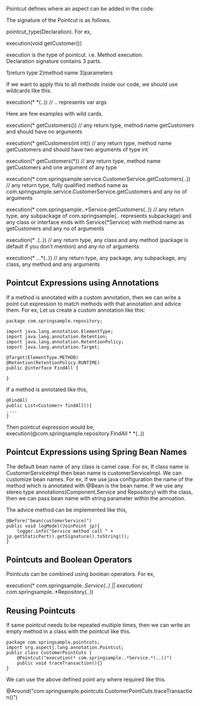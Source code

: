 Pointcut defines where an aspect can be added in the code. 

The signature of the Pointcut is as follows.

pointcut_type(Declaration). For ex,

execution(void getCustomer()) 

execution is the type of pointcut. i.e. Method execution. <br/>
Declaration signature contains 3 parts. 

1)return type
2)method name
3)parameters

If we want to apply this to all methods inside our code, we should use wildcards like this.

execution(* *(..)) // .. represents var args

Here are few examples with wild cards.

execution(* getCustomers()) // any return type, method name getCustomers and should have no arguments

execution(* getCustomers(int int)) // any return type, method name getCustomers and should have two arguments of type int

execution(* getCustomers(*)) // any return type, method name getCustomers and one argument of any type

execution(* com.springsample.service.CustomerService.getCustomers(..)) // any return type, fully qualified method name as com.springsample.service.CustomerService.getCustomers and any no of arguments

execution(* com.springsample..*Service.getCustomers(..)) // any return type, any subpackage of com.springsample(.. represents subpackage) and any class or interface ends with Service(*Service) with method name as getCustomers and any no of arguments

execution(* *.*(..)) // any return type, any class and any method (package is default if you don't mention) and any no of arguments

execution(* *..*.*(..)) // any return type, any package, any subpackage, any class, any method and any arguments

Pointcut Expressions using Annotations
--------------------------------------
If a method is annotated with a custom annotation, then we can write a point cut expression to match methods with that annotation and advice them.
For ex, Let us create a custom annotation like this:

	package com.springsample.repository;
	
	import java.lang.annotation.ElementType;
	import java.lang.annotation.Retention;
	import java.lang.annotation.RetentionPolicy;
	import java.lang.annotation.Target;
	
	@Target(ElementType.METHOD)
	@Retention(RetentionPolicy.RUNTIME)
	public @interface FindAll {
	
	}

If a method is annotated like this,

	@FindAll
	public List<Customer> findAll(){
	....
	}

Then pointcut expression would be,
	execution(@com.springsample.repository.FindAll * *(..))

Pointcut Expressions using Spring Bean Names
--------------------------------------------

The default bean name of any class is camel case. For ex, If class name is CustomerServiceImpl then bean name is customerServiceImpl. We can customize bean names. For ex, 
If we use java configuration the name of the method which is annotated with @Bean is the bean name.
If we use any stereo type annotations(Component,Service and Repository) with the class, then we can pass bean name with string parameter within the annoation.   

The advice method can be implemented like this,

	@Before("bean(customerService)")
	public void logModel(JoinPoint jp){
		logger.info("Service method call " + jp.getStaticPart().getSignature().toString());
	}
 
Pointcuts and Boolean Operators
-------------------------------

Pointcuts can be combined using boolean operators. For ex,

execution(* com.springsample..*Service(..) || execution(* com.springsample..*Repository(..))

Reusing Pointcuts
-----------------
If same pointcut needs to be repeated multiple times, then we can write an empty method in a class with the pointcut like this.

	package com.springsample.pointcuts;
	import org.aspectj.lang.annotation.Pointcut;
	public class CustomerPointCuts {
		@Pointcut("execution(* com.springsample..*Service.*(..))")
		public void traceTransaction(){}
	}

We can use the above defined point any where required like this.

@Around("com.springsample.pointcuts.CustomerPointCuts.traceTransaction()")




